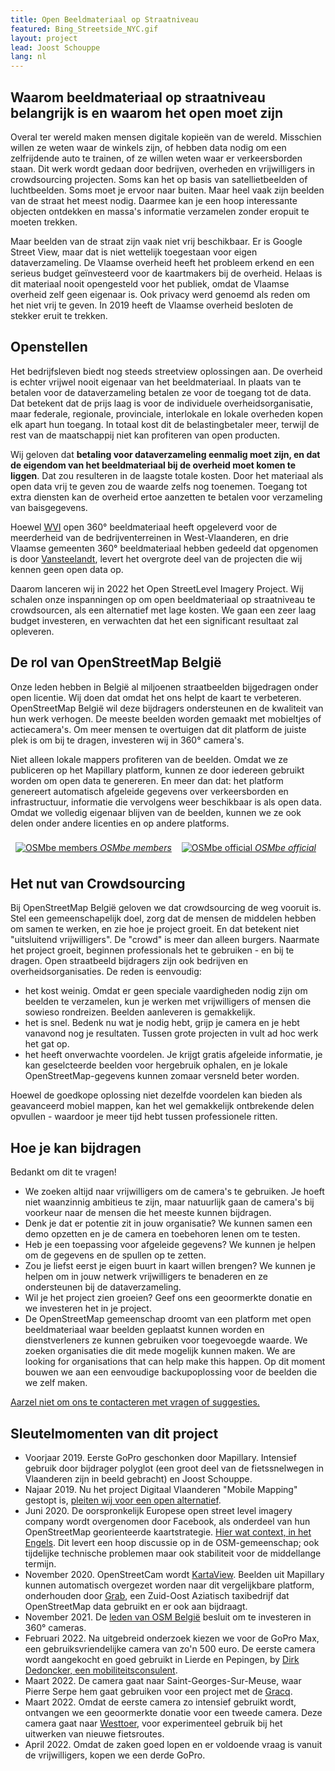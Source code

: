 ```yaml
---
title: Open Beeldmateriaal op Straatniveau
featured: Bing_Streetside_NYC.gif
layout: project
lead: Joost Schouppe
lang: nl
---
```


## Waarom beeldmateriaal op straatniveau belangrijk is en waarom het open moet zijn

Overal ter wereld maken mensen digitale kopieën van de wereld. Misschien willen ze weten waar de winkels zijn, of hebben data nodig om een zelfrijdende auto te trainen, of ze willen weten waar er verkeersborden staan. Dit werk wordt gedaan door bedrijven, overheden en vrijwilligers in crowdsourcing projecten. Soms kan het op basis van satellietbeelden of luchtbeelden. Soms moet je ervoor naar buiten. Maar heel vaak zijn beelden van de straat het meest nodig. Daarmee kan je een hoop interessante objecten ontdekken en massa's informatie verzamelen zonder eropuit te moeten trekken.

Maar beelden van de straat zijn vaak niet vrij beschikbaar. Er is Google Street View, maar dat is niet wettelijk toegestaan voor eigen dataverzameling. De Vlaamse overheid heeft het probleem erkend en een serieus budget geïnvesteerd voor de kaartmakers bij de overheid. Helaas is dit materiaal nooit opengesteld voor het publiek, omdat de Vlaamse overheid zelf geen eigenaar is. Ook privacy werd genoemd als reden om het niet vrij te geven. In 2019 heeft de Vlaamse overheid besloten de stekker eruit te trekken.

## Openstellen

Het bedrijfsleven biedt nog steeds streetview oplossingen aan. De overheid is echter vrijwel nooit eigenaar van het beeldmateriaal. In plaats van te betalen voor de dataverzameling betalen ze voor de toegang tot de data. Dat betekent dat de prijs laag is voor de individuele overheidsorganisatie, maar federale, regionale, provinciale, interlokale en lokale overheden kopen elk apart hun toegang. In totaal kost dit de belastingbetaler meer, terwijl de rest van de maatschappij niet kan profiteren van open producten.

Wij geloven dat **betaling voor dataverzameling eenmalig moet zijn, en dat de eigendom van het beeldmateriaal bij de overheid moet komen te liggen**. Dat zou resulteren in de laagste totale kosten. Door het materiaal als open data vrij te geven zou de waarde zelfs nog toenemen. Toegang tot extra diensten kan de overheid ertoe aanzetten te betalen voor verzameling van baisgegevens.

Hoewel [WVI](https://www.wvigisco.be/best-practices/gis-coordinatie/oostrozebeke-als-eerste-volledige-gemeente-360-op-mapillary/) open 360° beeldmateriaal heeft opgeleverd voor de meerderheid van de bedrijventerreinen in West-Vlaanderen, en drie Vlaamse gemeenten 360° beeldmateriaal hebben gedeeld dat opgenomen is door [Vansteelandt](https://www.vansteelandt.be/), levert het overgrote deel van de projecten die wij kennen geen open data op.

Daarom lanceren wij in 2022 het Open StreetLevel Imagery Project. Wij schalen onze inspanningen op om open beeldmateriaal op straatniveau te crowdsourcen, als een alternatief met lage kosten. We gaan een zeer laag budget investeren, en verwachten dat het een significant resultaat zal opleveren.

## De rol van OpenStreetMap België

Onze leden hebben in België al miljoenen straatbeelden bijgedragen onder open licentie. Wij doen dat omdat het ons helpt de kaart te verbeteren. OpenStreetMap België wil deze bijdragers ondersteunen en de kwaliteit van hun werk verhogen. De meeste beelden worden gemaakt met mobieltjes of actiecamera's. Om meer mensen te overtuigen dat dit platform de juiste plek is om bij te dragen, investeren wij in 360° camera's.

Niet alleen lokale mappers profiteren van de beelden. Omdat we ze publiceren op het Mapillary platform, kunnen ze door iedereen gebruikt worden om open data te genereren. En meer dan dat: het platform genereert automatisch afgeleide gegevens over verkeersborden en infrastructuur, informatie die vervolgens weer beschikbaar is als open data. Omdat we volledig eigenaar blijven van de beelden, kunnen we ze ook delen onder andere licenties en op andere platforms.

<div style="display: flex; max-width: 100%;">
  <div style="margin: 0.5rem;">
    <a href="https://www.mapillary.com/app/org/mosmbelgium?lat=50.70729971977286&lng=5.096829552404529&z=6.707504774632062" target="_blank">
      <img src="{% link /assets/images/post/mapillary-members.png %}" alt="OSMbe members" title="OSMbe members">
      <em>OSMbe members</em>
    </a>
  </div>
  <div style="margin: 0.5rem;">
    <a href="https://www.mapillary.com/app/org/osmbelgium?lat=50.70729971977286&lng=5.096829552404529&z=6.707504774632062" target="_blank">
      <img src="{% link /assets/images/post/mapillary-official.png %}" alt="OSMbe official" title="OSMbe official">
      <em>OSMbe official</em>
    </a>
  </div>
</div>

## Het nut van Crowdsourcing

Bij OpenStreetMap België geloven we dat crowdsourcing de weg vooruit is. Stel een gemeenschapelijk doel, zorg dat de mensen de middelen hebben om samen te werken, en zie hoe je project groeit. En dat betekent niet "uitsluitend vrijwilligers". De "crowd" is meer dan alleen burgers. Naarmate het project groeit, beginnen professionals het te gebruiken - en bij te dragen. Open straatbeeld bijdragers zijn ook bedrijven en overheidsorganisaties. De reden is eenvoudig:

- het kost weinig. Omdat er geen speciale vaardigheden nodig zijn om beelden te verzamelen, kun je werken met vrijwilligers of mensen die sowieso rondreizen. Beelden aanleveren is gemakkelijk.
- het is snel. Bedenk nu wat je nodig hebt, grijp je camera en je hebt vanavond nog je resultaten. Tussen grote projecten in vult ad hoc werk het gat op.
- het heeft onverwachte voordelen. Je krijgt gratis afgeleide informatie, je kan geselcteerde beelden voor hergebruik ophalen, en je lokale OpenStreetMap-gegevens kunnen zomaar versneld beter worden.

Hoewel de goedkope oplossing niet dezelfde voordelen kan bieden als geavanceerd mobiel mappen, kan het wel gemakkelijk ontbrekende delen opvullen - waardoor je meer tijd hebt tussen professionele ritten.

## Hoe je kan bijdragen

Bedankt om dit te vragen!

- We zoeken altijd naar vrijwilligers om de camera's te gebruiken. Je hoeft niet waanzinnig ambitieus te zijn, maar natuurlijk gaan de camera's bij voorkeur naar de mensen die het meeste kunnen bijdragen.
- Denk je dat er potentie zit in jouw organisatie? We kunnen samen een demo opzetten en je de camera en toebehoren lenen om te testen.
- Heb je een toepassing voor afgeleide gegevens? We kunnen je helpen om de gegevens en de spullen op te zetten.
- Zou je liefst eerst je eigen buurt in kaart willen brengen? We kunnen je helpen om in jouw netwerk vrijwilligers te benaderen en ze ondersteunen bij de dataverzameling.
- Wil je het project zien groeien? Geef ons een geoormerkte donatie en we investeren het in je project.
- De OpenStreetMap gemeenschap droomt van een platform met open beeldmateriaal waar beelden geplaatst kunnen worden en dienstverleners ze kunnen gebruiken voor toegevoegde waarde. We zoeken organisaties die dit mede mogelijk kunnen maken. We are looking for organisations that can help make this happen. Op dit moment bouwen we aan een eenvoudige backupoplossing voor de beelden die we zelf maken.

[Aarzel niet om ons te contacteren met vragen of suggesties.](mailto:community@osm.be)

## Sleutelmomenten van dit project

- Voorjaar 2019. Eerste GoPro geschonken door Mapillary. Intensief gebruik door bijdrager polyglot (een groot deel van de fietssnelwegen in Vlaanderen zijn in beeld gebracht) en Joost Schouppe.
- Najaar 2019. Nu het project Digitaal Vlaanderen "Mobile Mapping" gestopt is, [pleiten wij voor een open alternatief](https://openstreetmap.be/en/2019/09/27/streetview.html).
- Juni 2020. De oorspronkelijk Europese open street level imagery company wordt overgenomen door Facebook, als onderdeel van hun  OpenStreetMap georienteerde kaartstrategie. [Hier wat context, in het Engels](https://joemorrison.medium.com/why-on-earth-did-facebook-just-acquire-mapillary-9838405272f8). Dit levert een hoop discussie op in de OSM-gemeenschap; ook tijdelijke technische problemen maar ook stabiliteit voor de middellange termijn.
- November 2020. OpenStreetCam wordt [KartaView](https://kartaview.org/). Beelden uit Mapillary kunnen automatisch overgezet worden naar dit vergelijkbare platform, onderhouden door [Grab](https://www.grab.com), een Zuid-Oost Aziatisch taxibedrijf dat OpenStreetMap data gebruikt en er ook aan bijdraagt.
- November 2021. De [leden van OSM België](https://github.com/osmbe/working-group-bylaws/blob/master/minutes/2021-11-30%20-%20official%20meeting.md) besluit om te investeren in 360° cameras.
- Februari 2022. Na uitgebreid onderzoek kiezen we voor de GoPro Max, een gebruiksvriendelijke camera van zo'n 500 euro. De eerste camera wordt aangekocht en goed gebruikt in Lierde en Pepingen, by [Dirk Dedoncker, een mobiliteitsconsulent](https://a2bmobility.be/).
- Maart 2022. De camera gaat naar Saint-Georges-Sur-Meuse, waar Pierre Serpe hem gaat gebruiken voor een project met de [Gracq](https://www.gracq.org/groupes/saint-georges).
- Maart 2022. Omdat de eerste camera zo intensief gebruikt wordt, ontvangen we een geoormerkte donatie voor een tweede camera. Deze camera gaat naar [Westtoer](https://www.westtoer.be), voor experimenteel gebruik bij het uitwerken van nieuwe fietsroutes.
- April 2022. Omdat de zaken goed lopen en er voldoende vraag is vanuit de vrijwilligers, kopen we een derde GoPro.
